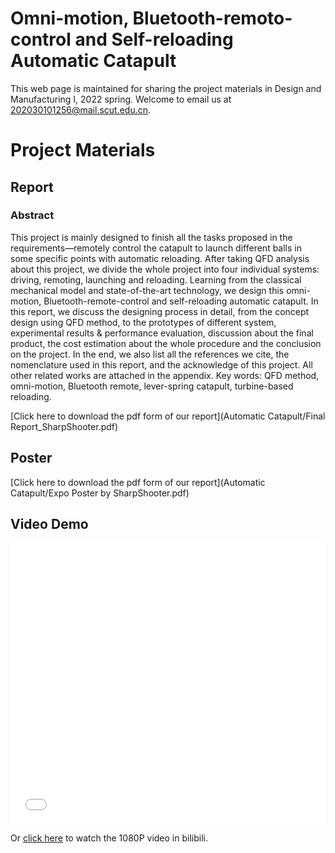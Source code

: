 # Omni-motion, Bluetooth-remoto-control and Self-reloading Automatic Catapult
This web page is maintained for sharing the project materials in Design and Manufacturing I, 2022 spring. Welcome to email us at <202030101256@mail.scut.edu.cn>.

# Project Materials

## Report
### Abstract
This project is mainly designed to finish all the tasks proposed in the requirements—remotely control the catapult to launch different balls in some specific points with automatic reloading. 
After taking QFD analysis about this project, we divide the whole project into four individual systems: 
driving, remoting, launching and reloading. Learning from the classical mechanical model and state-of-the-art technology, we design this omni-motion, Bluetooth-remote-control and self-reloading 
automatic catapult. In this report, we discuss the designing process in detail, from the concept design 
using QFD method, to the prototypes of different system, experimental results & performance 
evaluation, discussion about the final product, the cost estimation about the whole procedure and the 
conclusion on the project. In the end, we also list all the references we cite, the nomenclature used in 
this report, and the acknowledge of this project. All other related works are attached in the appendix.
Key words: QFD method, omni-motion, Bluetooth remote, lever-spring catapult, turbine-based reloading.

[Click here to download the pdf form of our report](Automatic Catapult/Final Report_SharpShooter.pdf)

## Poster
[Click here to download the pdf form of our report](Automatic Catapult/Expo Poster by SharpShooter.pdf)

## Video Demo
<iframe src="//player.bilibili.com/player.html?aid=399365953&bvid=BV1eo4y1u7Z5&cid=1148102749&page=1&high_quality=1&danmaku=0" allowfullscreen="allowfullscreen" width="100%" height="450" scrolling="no" frameborder="0" sandbox="allow-top-navigation allow-same-origin allow-forms allow-scripts"></iframe>

Or [click here](https://www.bilibili.com/video/BV1eo4y1u7Z5/?share_source=copy_web&vd_source=6e25c0ee215551350286d8e6cebc616d) to watch the 1080P video in bilibili.
